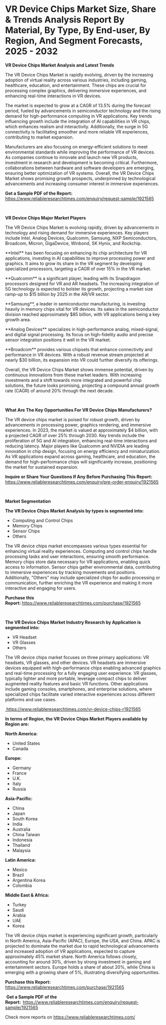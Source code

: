 <p><h1>VR Device Chips Market Size, Share & Trends Analysis Report By Material, By Type, By End-user, By Region, And Segment Forecasts, 2025 - 2032</h1></p><p><strong>VR Device Chips Market Analysis and Latest Trends</strong></p>
<p><p>The VR Device Chips Market is rapidly evolving, driven by the increasing adoption of virtual reality across various industries, including gaming, healthcare, education, and entertainment. These chips are crucial for processing complex graphics, delivering immersive experiences, and enhancing real-time interactions in VR devices.</p><p>The market is expected to grow at a CAGR of 13.5% during the forecast period, fueled by advancements in semiconductor technology and the rising demand for high-performance computing in VR applications. Key trends influencing growth include the integration of AI capabilities in VR chips, which enhances realism and interactivity. Additionally, the surge in 5G connectivity is facilitating smoother and more reliable VR experiences, contributing to market expansion.</p><p>Manufacturers are also focusing on energy-efficient solutions to meet environmental standards while improving the performance of VR devices. As companies continue to innovate and launch new VR products, investment in research and development is becoming critical. Furthermore, collaborations between hardware and software developers are emerging, ensuring better optimization of VR systems. Overall, the VR Device Chips Market shows promising growth prospects, underpinned by technological advancements and increasing consumer interest in immersive experiences.</p></p>
<p><strong>Get a Sample PDF of the Report:&nbsp;</strong> <a href="https://www.reliableresearchtimes.com/enquiry/request-sample/1921565?utm_campaign=2334&utm_medium=2&utm_source=Github&utm_content=ia&utm_term=13022025&utm_id=vr-device-chips">https://www.reliableresearchtimes.com/enquiry/request-sample/1921565</a></p>
<p>&nbsp;</p>
<p><strong>VR Device Chips Major Market Players</strong></p>
<p><p>The VR Device Chips Market is evolving rapidly, driven by advancements in technology and rising demand for immersive experiences. Key players include Intel, Analog Devices, Qualcomm, Samsung, NXP Semiconductors, Broadcom, Micron, GigaDevice, Winbond, SK Hynix, and Rockchip.</p><p>**Intel** has been focusing on enhancing its chip architecture for VR applications, investing in AI capabilities to improve processing power and graphics. It aims to grow its share in the VR segment by developing specialized processors, targeting a CAGR of over 15% in the VR market.</p><p>**Qualcomm** is a significant player, leading with its Snapdragon processors designed for VR and AR headsets. The increasing integration of 5G technology is expected to bolster its growth, projecting a market size ramp-up to $15 billion by 2025 in the AR/VR sector.</p><p>**Samsung**, a leader in semiconductor manufacturing, is investing heavily in memory chips vital for VR devices. Its sales in the semiconductor division reached approximately $85 billion, with VR applications being a key growth area.</p><p>**Analog Devices** specializes in high-performance analog, mixed-signal, and digital signal processing. Its focus on high-fidelity audio and precise sensor integration positions it well in the VR market.</p><p>**Broadcom** provides various chipsets that enhance connectivity and performance in VR devices. With a robust revenue stream projected at nearly $30 billion, its expansion into VR could further diversify its offerings.</p><p>Overall, the VR Device Chips Market shows immense potential, driven by continuous innovations from these market leaders. With increasing investments and a shift towards more integrated and powerful chip solutions, the future looks promising, projecting a compound annual growth rate (CAGR) of around 20% through the next decade.</p></p>
<p>&nbsp;</p>
<p><strong>What Are The Key Opportunities For VR Device Chips Manufacturers?</strong></p>
<p><p>The VR device chips market is poised for robust growth, driven by advancements in processing power, graphics rendering, and immersive experiences. In 2023, the market is valued at approximately $4 billion, with a projected CAGR of over 25% through 2030. Key trends include the proliferation of 5G and AI integration, enhancing real-time interactions and reducing latency. Major players like Qualcomm and NVIDIA are leading innovation in chip design, focusing on energy efficiency and miniaturization. As VR applications expand across gaming, healthcare, and education, the demand for high-performance chips will significantly increase, positioning the market for sustained expansion.</p></p>
<p><strong>Inquire or Share Your Questions If Any Before Purchasing This Report:</strong> <a href="https://www.reliableresearchtimes.com/enquiry/pre-order-enquiry/1921565?utm_campaign=2334&utm_medium=2&utm_source=Github&utm_content=ia&utm_term=13022025&utm_id=vr-device-chips">https://www.reliableresearchtimes.com/enquiry/pre-order-enquiry/1921565</a></p>
<p>&nbsp;</p>
<p><strong>Market Segmentation</strong></p>
<p><strong>The VR Device Chips Market Analysis by types is segmented into:</strong></p>
<p><ul><li>Computing and Control Chips</li><li>Memory Chips</li><li>Sensor Chips</li><li>Others</li></ul></p>
<p><p>The VR device chips market encompasses various types essential for enhancing virtual reality experiences. Computing and control chips handle processing tasks and user interactions, ensuring smooth performance. Memory chips store data necessary for VR applications, enabling quick access to information. Sensor chips gather environmental data, contributing to immersive experiences by tracking movements and positions. Additionally, "Others" may include specialized chips for audio processing or communication, further enriching the VR experience and making it more interactive and engaging for users.</p></p>
<p><strong>Purchase this Report:&nbsp;</strong><a href="https://www.reliableresearchtimes.com/purchase/1921565?utm_campaign=2334&utm_medium=2&utm_source=Github&utm_content=ia&utm_term=13022025&utm_id=vr-device-chips">https://www.reliableresearchtimes.com/purchase/1921565</a></p>
<p>&nbsp;</p>
<p><strong>The VR Device Chips Market Industry Research by Application is segmented into:</strong></p>
<p><ul><li>VR Headset</li><li>VR Glasses</li><li>Others</li></ul></p>
<p><p>The VR device chips market focuses on three primary applications: VR headsets, VR glasses, and other devices. VR headsets are immersive devices equipped with high-performance chips enabling advanced graphics and real-time processing for a fully engaging user experience. VR glasses, typically lighter and more portable, leverage compact chips to deliver augmented reality features and basic VR functions. Other applications include gaming consoles, smartphones, and enterprise solutions, where specialized chips facilitate varied interactive experiences across different platforms and use cases.</p></p>
<p><a href="https://www.reliableresearchtimes.com/vr-device-chips-r1921565?utm_campaign=2334&utm_medium=2&utm_source=Github&utm_content=ia&utm_term=13022025&utm_id=vr-device-chips">&nbsp;https://www.reliableresearchtimes.com/vr-device-chips-r1921565</a></p>
<p><strong>In terms of Region, the VR Device Chips Market Players available by Region are:</strong></p>
<p>
    <p> <strong> North America: </strong>
        <ul>
            <li>United States</li>
            <li>Canada</li>
        </ul>
        </p> 
    <p> <strong> Europe: </strong>
        <ul>
            <li>Germany</li>
            <li>France</li>
            <li>U.K.</li>
            <li>Italy</li>
            <li>Russia</li>
        </ul>
        </p> 
    <p> <strong> Asia-Pacific: </strong>
        <ul>
            <li>China</li>
            <li>Japan</li>
            <li>South Korea</li>
            <li>India</li>
            <li>Australia</li>
            <li>China Taiwan</li>
            <li>Indonesia</li>
            <li>Thailand</li>
            <li>Malaysia</li>
        </ul>
        </p> 
    <p> <strong> Latin America: </strong>
        <ul>
            <li>Mexico</li>
            <li>Brazil</li>
            <li>Argentina Korea</li>
            <li>Colombia</li>
        </ul>
        </p> 
    <p> <strong> Middle East & Africa: </strong>
        <ul>
            <li>Turkey</li>
            <li>Saudi</li>
            <li>Arabia</li>
            <li>UAE</li>
            <li>Korea</li>
        </ul>
    </p>
    </p>
<p><p>The VR device chips market is experiencing significant growth, particularly in North America, Asia-Pacific (APAC), Europe, the USA, and China. APAC is projected to dominate the market due to rapid technological advancements and increased adoption of VR applications, expected to capture approximately 45% market share. North America follows closely, accounting for around 30%, driven by strong investment in gaming and entertainment sectors. Europe holds a share of about 20%, while China is emerging with a growing share of 5%, illustrating diversifying opportunities.</p></p>
<p><strong>Purchase this Report: </strong><a href="https://www.reliableresearchtimes.com/purchase/1921565?utm_campaign=2334&utm_medium=2&utm_source=Github&utm_content=ia&utm_term=13022025&utm_id=vr-device-chips">https://www.reliableresearchtimes.com/purchase/1921565</a></p>
<p>&nbsp;<strong>Get a Sample PDF of the Report:&nbsp;&nbsp;</strong><a href="https://www.reliableresearchtimes.com/enquiry/request-sample/1921565?utm_campaign=2334&utm_medium=2&utm_source=Github&utm_content=ia&utm_term=13022025&utm_id=vr-device-chips">https://www.reliableresearchtimes.com/enquiry/request-sample/1921565</a></p>
<p><strong></strong></p>
<p>Check more reports on <a href="https://www.reliableresearchtimes.com/?utm_campaign=2334&utm_medium=2&utm_source=Github&utm_content=ia&utm_term=13022025&utm_id=vr-device-chips">https://www.reliableresearchtimes.com/</a></p>
